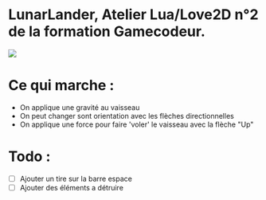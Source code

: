 
# LunarLander, Atelier Lua/Love2D n°2 de la formation Gamecodeur.

![](https://media.giphy.com/media/3ohs4mxZhyaEDXBrkk/giphy.gif)

# Ce qui marche :

 - On applique une gravité au vaisseau 
 - On peut changer sont orientation avec les flèches directionnelles 
 - On applique une force pour faire 'voler' le vaisseau avec la flèche "Up"

# Todo : 

 - [ ] Ajouter un tire sur la barre espace
 - [ ] Ajouter des éléments a détruire 
